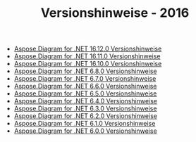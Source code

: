 ﻿---
title: Versionshinweise - 2016
type: docs
weight: 50
url: /de/net/release-notes-2016/
---
- [Aspose.Diagram for .NET 16.12.0 Versionshinweise](/diagram/de/net/aspose-diagram-for-net-16-12-0-release-notes/)
- [Aspose.Diagram for .NET 16.11.0 Versionshinweise](/diagram/de/net/aspose-diagram-for-net-16-11-0-release-notes/)
- [Aspose.Diagram for .NET 16.10.0 Versionshinweise](/diagram/de/net/aspose-diagram-for-net-16-10-0-release-notes/)
- [Aspose.Diagram for .NET 6.8.0 Versionshinweise](/diagram/de/net/aspose-diagram-for-net-6-8-0-release-notes/)
- [Aspose.Diagram for .NET 6.7.0 Versionshinweise](/diagram/de/net/aspose-diagram-for-net-6-7-0-release-notes/)
- [Aspose.Diagram for .NET 6.6.0 Versionshinweise](/diagram/de/net/aspose-diagram-for-net-6-6-0-release-notes/)
- [Aspose.Diagram for .NET 6.5.0 Versionshinweise](/diagram/de/net/aspose-diagram-for-net-6-5-0-release-notes/)
- [Aspose.Diagram for .NET 6.4.0 Versionshinweise](/diagram/de/net/aspose-diagram-for-net-6-4-0-release-notes/)
- [Aspose.Diagram for .NET 6.3.0 Versionshinweise](/diagram/de/net/aspose-diagram-for-net-6-3-0-release-notes/)
- [Aspose.Diagram for .NET 6.2.0 Versionshinweise](/diagram/de/net/aspose-diagram-for-net-6-2-0-release-notes/)
- [Aspose.Diagram for .NET 6.1.0 Versionshinweise](/diagram/de/net/aspose-diagram-for-net-6-1-0-release-notes/)
- [Aspose.Diagram for .NET 6.0.0 Versionshinweise](/diagram/de/net/aspose-diagram-for-net-6-0-0-release-notes/)
